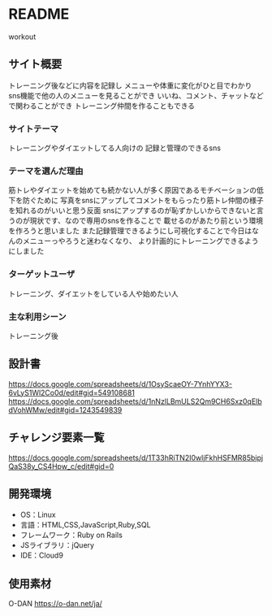 # README

workout

## サイト概要
トレーニング後などに内容を記録し
メニューや体重に変化がひと目でわかり
sns機能で他の人のメニューを見ることができ
いいね、コメント、チャットなどで関わることができ
トレーニング仲間を作ることもできる

### サイトテーマ
トレーニングやダイエットしてる人向けの
記録と管理のできるsns

### テーマを選んだ理由
筋トレやダイエットを始めても続かない人が多く原因であるモチベーションの低下を防ぐために
写真をsnsにアップしてコメントをもらったり筋トレ仲間の様子を知れるのがいいと思う反面
snsにアップするのが恥ずかしいからできないと言うのが現状です、なので専用のsnsを作ることで
載せるのがあたり前という環境を作ろうと思いました
また記録管理できるようにし可視化することで今日はなんのメニューっやろうと迷わなくなり、
より計画的にトレーニングできるようにしました

### ターゲットユーザ
トレーニング、ダイエットをしている人や始めたい人

### 主な利用シーン
トレーニング後

## 設計書
https://docs.google.com/spreadsheets/d/1OsyScaeOY-7YnhYYX3-6vLyS1Wl2Co0d/edit#gid=549108681
https://docs.google.com/spreadsheets/d/1nNzlLBmULS2Qm9CH6Sxz0qElbdVohWMw/edit#gid=1243549839
## チャレンジ要素一覧
https://docs.google.com/spreadsheets/d/1T33hRiTN2I0wljFkhHSFMR85bipjQaS38y_CS4Hpw_c/edit#gid=0

## 開発環境
- OS：Linux
- 言語：HTML,CSS,JavaScript,Ruby,SQL
- フレームワーク：Ruby on Rails
- JSライブラリ：jQuery
- IDE：Cloud9

## 使用素材
O-DAN
https://o-dan.net/ja/